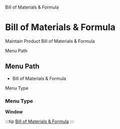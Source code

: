 
Bill of Materials & Formula
# Bill of Materials & Formula


Maintain Product Bill of Materials & Formula 

Menu Path
## Menu Path



- Bill of Materials & Formula 

Menu Type
### Menu Type

**Window**


:::tip
[Bill of Materials & Formula](functional-guide/window/window-bill-of-materials--formula-.md)
:::